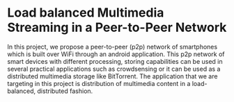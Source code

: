 # Load balanced Multimedia Streaming in a Peer-to-Peer Network

In this project, we propose a peer-to-peer (p2p) network of smartphones which is built over WiFi through an android application. This p2p network of smart devices with different processing, storing capabilities can be used in several practical applications such as crowdsensing or it can be used as a distributed multimedia storage like BitTorrent. The application that we are targeting in this project is distribution of multimedia content in a load-balanced, distributed fashion.
